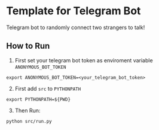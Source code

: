 # Template for Telegram Bot

Telegram bot to randomly connect two strangers to talk!

## How to Run
1. First set your telegram bot token as enviroment variable `ANONYMOUS_BOT_TOKEN`
```
export ANONYMOUS_BOT_TOKEN=<your_telegram_bot_token>
```
2. First add `src` to `PYTHONPATH`
```
export PYTHONPATH=${PWD}
```
3. Then Run:
```
python src/run.py
```